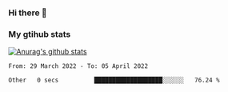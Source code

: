 ### Hi there 👋

### My gtihub stats

[![Anurag's github stats](https://github-readme-stats.vercel.app/api?username=gaozhidong)](https://github.com/gaozhidong/github-readme-stats)

<!--START_SECTION:waka-->

```text
From: 29 March 2022 - To: 05 April 2022

Other   0 secs          ███████████████████░░░░░░   76.24 %
```

<!--END_SECTION:waka-->